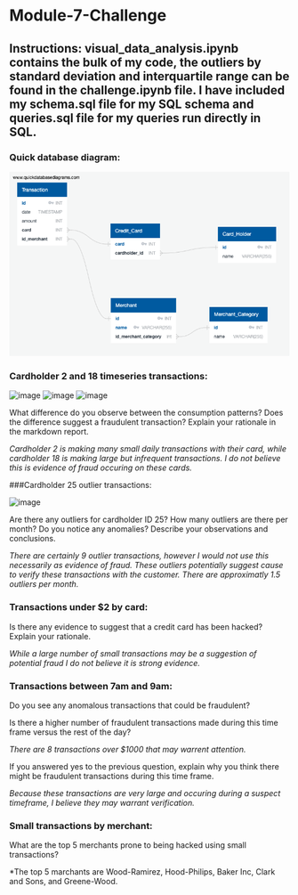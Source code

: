 # Module-7-Challenge

## Instructions: visual_data_analysis.ipynb contains the bulk of my code, the outliers by standard deviation and interquartile range can be found in the challenge.ipynb file. I have included my schema.sql file for my SQL schema and queries.sql file for my queries run directly in SQL.

### Quick database diagram:

![image](https://github.com/Mccalabrese/SQL-and-Postgre-to-detect-fraud/blob/3147a22460f9f06c5536a5fa1a570b412c034e70/Images/QuickDBD-Free%20Diagram.png)

### Cardholder 2 and 18 timeseries transactions:

![image](https://github.com/Mccalabrese/SQL-and-Postgre-to-detect-fraud/blob/3147a22460f9f06c5536a5fa1a570b412c034e70/Images/Screenshot%202024-02-09%20at%203.09.59%E2%80%AFPM.png)
![image](https://github.com/Mccalabrese/SQL-and-Postgre-to-detect-fraud/blob/3147a22460f9f06c5536a5fa1a570b412c034e70/Images/Screenshot%202024-02-09%20at%203.09.54%E2%80%AFPM.png)
![image](https://github.com/Mccalabrese/SQL-and-Postgre-to-detect-fraud/blob/3147a22460f9f06c5536a5fa1a570b412c034e70/Images/Screenshot%202024-02-09%20at%203.09.50%E2%80%AFPM.png)

What difference do you observe between the consumption patterns? Does the difference suggest a fraudulent transaction? Explain your rationale in the markdown report.

*Cardholder 2 is making many small daily transactions with their card, while cardholder 18 is making large but infrequent transactions. I do not believe this is evidence of fraud occuring on these cards.*

###Cardholder 25 outlier transactions:

![image](https://github.com/Mccalabrese/SQL-and-Postgre-to-detect-fraud/blob/3147a22460f9f06c5536a5fa1a570b412c034e70/Images/Screenshot%202024-02-09%20at%203.09.35%E2%80%AFPM.png)

Are there any outliers for cardholder ID 25? How many outliers are there per month? Do you notice any anomalies? Describe your observations and conclusions.

*There are certainly 9 outlier transactions, however I would not use this necessarily as evidence of fraud. These outliers potentially suggest cause to verify these transactions with the customer. There are approximatly 1.5 outliers per month.*

### Transactions under $2 by card:

Is there any evidence to suggest that a credit card has been hacked? Explain your rationale.

*While a large number of small transactions may be a suggestion of potential fraud I do not believe it is strong evidence.*

### Transactions between 7am and 9am:

Do you see any anomalous transactions that could be fraudulent?

Is there a higher number of fraudulent transactions made during this time frame versus the rest of the day?

*There are 8 transactions over $1000 that may warrent attention.*

If you answered yes to the previous question, explain why you think there might be fraudulent transactions during this time frame.

*Because these transactions are very large and occuring during a suspect timeframe, I believe they may warrant verification.*

### Small transactions by merchant:

What are the top 5 merchants prone to being hacked using small transactions?

*The top 5 marchants are Wood-Ramirez, Hood-Philips, Baker Inc, Clark and Sons, and Greene-Wood.


